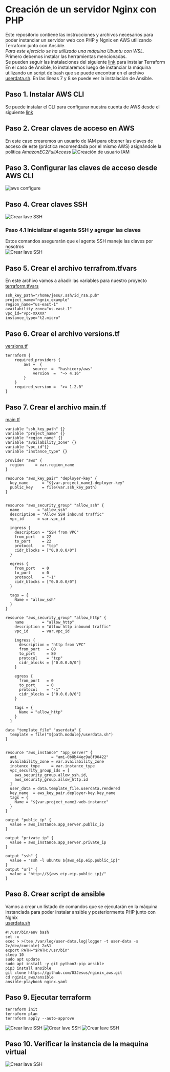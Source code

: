 # Creación de un servidor Nginx con PHP
Este repositorio contiene las instrucciones y archivos necesarios para poder instanciar un servidor web con PHP y Ngnix en AWS utilizando Terraform junto con Ansible.  
_Para este ejercicio se ha utilizado una máquina Ubuntu con WSL._  
Primero debemos instalar las herramientas mencionadas.  
Se pueden seguir las instalaciones del siguiente [link](https://developer.hashicorp.com/terraform/tutorials/aws-get-started/install-cli) para instalar Terraform  
En el caso de Ansible, lo instalaremos luego de instanciar la máquina utilizando un script de bash que se puede encontrar en el archivo [userdata.sh](/terraform/userdata.sh). En las líneas 7 y 8 se puede ver la instalación de Ansible.
## Paso 1. Instalar AWS CLI
Se puede instalar el CLI para configurar nuestra cuenta de AWS desde el siguiente [link](https://docs.aws.amazon.com/cli/latest/userguide/getting-started-install.html)
## Paso 2. Crear claves de acceso en AWS
En este caso crearemos un usuario de IAM para obtener las claves de acceso de este (práctica recomendada por el mismo AWS) asignándole la política _AmazonEC2FullAccess_
![Creación de usuario IAM](/images/creacion_user_iam.png)
## Paso 3. Configurar las claves de acceso desde AWS CLI
![aws configure](/images/aws_configure.png)
## Paso 4. Crear claves SSH
![Crear lave SSH](/images/ssh_keys.png)
### Paso 4.1 Inicializar el agente SSH y agregar las claves
Estos comandos asegurarán que el agente SSH maneje las claves por nosotros  
![Crear lave SSH](/images/ssh_keys2.png)
## Paso 5. Crear el archivo terrafrom.tfvars
En este archivo vamos a añadir las variables para nuestro proyecto  
[terraform.tfvars](/terraform/terraform.tfvars)
```
ssh_key_path="/home/jesu/.ssh/id_rsa.pub"
project_name="ngnix_example"
region_name="us-east-1"
availability_zone="us-east-1"
vpc_id="vpc-XXXXX"
instance_type="t2.micro"
```
## Paso 6. Crear el archivo versions.tf
[versions.tf](/terraform/versions.tf)
```
terraform {
	required_providers {
		aws =  {
			source  =  "hashicorp/aws"
			version  =  "~> 4.16"
		}
	}
	required_version =  ">= 1.2.0"
}
```
## Paso 7. Crear el archivo main.tf
[main.tf](/terraform/main.tf)
```
variable "ssh_key_path" {}
variable "project_name" {}
variable "region_name" {}
variable "availability_zone" {}
variable "vpc_id"{}
variable "instance_type" {}

provider "aws" {
  region     = var.region_name
}

resource "aws_key_pair" "deployer-key" {
  key_name      = "${var.project_name}-deployer-key"
  public_key    = file(var.ssh_key_path)
}


resource "aws_security_group" "allow_ssh" {
  name        = "allow_ssh"
  description = "Allow SSH inbound traffic"
  vpc_id      = var.vpc_id

  ingress {
    description = "SSH from VPC"
    from_port   = 22
    to_port     = 22
    protocol    = "tcp"
    cidr_blocks = ["0.0.0.0/0"]
  }

  egress {
    from_port   = 0
    to_port     = 0
    protocol    = "-1"
    cidr_blocks = ["0.0.0.0/0"]
  }

  tags = {
    Name = "allow_ssh"
  }
}

resource "aws_security_group" "allow_http" {
    name        = "allow_http"
    description = "Allow http inbound traffic"
    vpc_id      = var.vpc_id

    ingress {
      description = "http from VPC"
      from_port   = 80
      to_port     = 80
      protocol    = "tcp"
      cidr_blocks = ["0.0.0.0/0"]
    }

    egress {
      from_port   = 0
      to_port     = 0
      protocol    = "-1"
      cidr_blocks = ["0.0.0.0/0"]
    }

    tags = {
      Name = "allow_http"
    }
  }

data "template_file" "userdata" {
  template = file("${path.module}/userdata.sh")
}


resource "aws_instance" "app_server" {
  ami               = "ami-0b8b44ec9a8f90422"
  availability_zone = var.availability_zone
  instance_type     = var.instance_type
  vpc_security_group_ids = [
    aws_security_group.allow_ssh.id,
    aws_security_group.allow_http.id
  ]
  user_data = data.template_file.userdata.rendered
  key_name  = aws_key_pair.deployer-key.key_name
  tags = {
    Name = "${var.project_name}-web-instance"
  }
}

output "public_ip" {
  value = aws_instance.app_server.public_ip
}

output "private_ip" {
  value = aws_instance.app_server.private_ip
}

output "ssh" {
  value = "ssh -l ubuntu ${aws_eip.eip.public_ip}"
}
output "url" {
  value = "http://${aws_eip.eip.public_ip}/"
}
```
## Paso 8. Crear script de ansible
Vamos a crear un listado de comandos que se ejecutarán en la máquina instanciada para poder instalar ansible y posteriormente PHP junto con Ngnix  
[userdata.sh](/terraform/userdata.sh)
```
#!/usr/bin/env bash
set -x
exec > >(tee /var/log/user-data.log|logger -t user-data -s 2>/dev/console) 2>&1
export PATH="$PATH:/usr/bin"
sleep 10
sudo apt update
sudo apt install -y git python3-pip ansible
pip3 install ansible
git clone https://github.com/03Jesus/nginix_aws.git
cd nginix_aws/ansible
ansible-playbook nginx.yaml
```
## Paso 9. Ejecutar terraform
```
terraform init
terraform plan
terraform apply --auto-approve
```
![Crear lave SSH](/images/terraform_init.png)
![Crear lave SSH](/images/terraform_apply.png)
![Crear lave SSH](/images/ansible_executing.png)
## Paso 10. Verificar la instancia de la maquina virtual
![Crear lave SSH](/images/g_g.png)